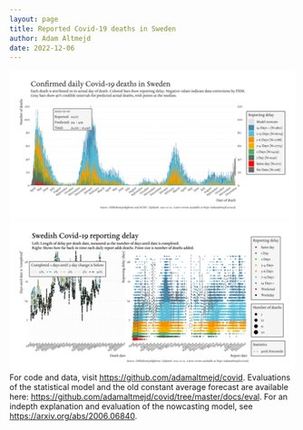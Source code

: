 ```yaml
---
layout: page
title: Reported Covid-19 deaths in Sweden
author: Adam Altmejd
date: 2022-12-06
---
```


![Graph of Swedish Covid-19 deaths with reporting delay.](deaths_lag_sweden_2022-12-06.png "Swedish Covid-19 deaths.")
![Graph of Swedish Covid-19 reporting delay in daily deaths.](lag_trend_sweden_2022-12-06.png "Trend in Swedish Covid-19 mortality reporting delay.")
For code and data, visit <https://github.com/adamaltmejd/covid>.
Evaluations of the statistical model and the old constant average forecast are available here: <https://github.com/adamaltmejd/covid/tree/master/docs/eval>.
For an indepth explanation and evaluation of the nowcasting model, see <https://arxiv.org/abs/2006.06840>.
